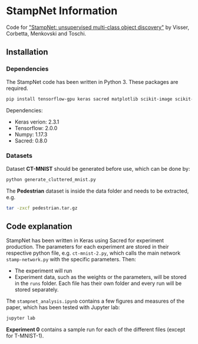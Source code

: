 # StampNet Information

Code for ["StampNet: unsupervised multi-class object discovery"](https://arxiv.org/abs/1902.02693) by Visser, Corbetta, Menkovski and Toschi.

## Installation

### Dependencies

The StampNet code has been written in Python 3. These packages are required.

```bash
pip install tensorflow-gpu keras sacred matplotlib scikit-image scikit-learn jupyterlab seaborn munkres opencv-python
```

Dependencies:

- Keras verion: 2.3.1
- Tensorflow: 2.0.0
- Numpy: 1.17.3
- Sacred: 0.8.0

### Datasets

Dataset **CT-MNIST** should be generated before use, which can be done by:

```bash
python generate_cluttered_mnist.py
```

The **Pedestrian** dataset is inside the data folder and needs to be extracted, e.g. 

```bash
tar -zxcf pedestrian.tar.gz
```

## Code explanation

StampNet has been written in Keras using Sacred for experiment production. The parameters for each experiment are stored in their respective python file, e.g. `ct-mnist-2.py`, which calls the main network `stamp-network.py` with the specific parameters. Then:

- The experiment will run
- Experiment data, such as the weights or the parameters, will be stored in the `runs` folder. Each file has their own folder and every run will be stored separately.

The `stampnet_analysis.ipynb` contains a few figures and measures of the paper, which has been tested with Jupyter lab:

```bash
jupyter lab
```

**Experiment 0** contains a sample run for each of the different files (except for T-MNIST-1).